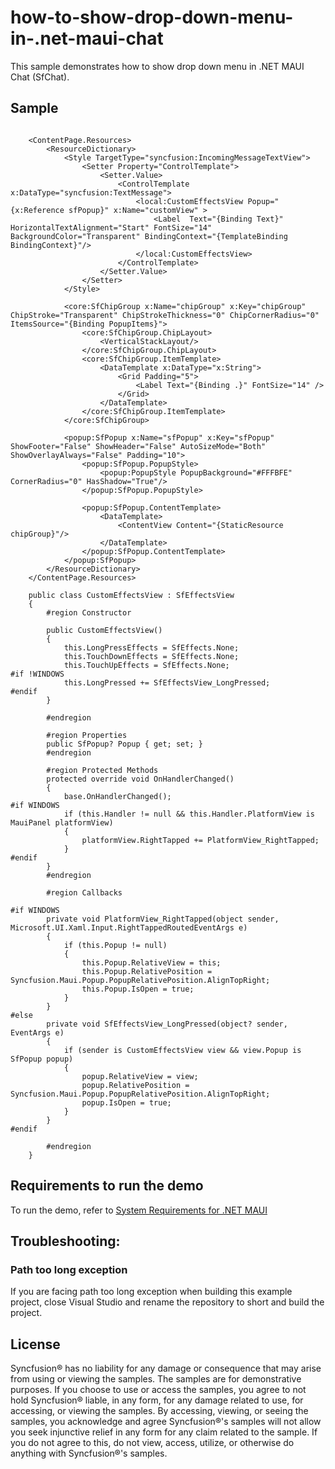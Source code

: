 # how-to-show-drop-down-menu-in-.net-maui-chat

This sample demonstrates how to show drop down menu in .NET MAUI Chat (SfChat).

## Sample

```xaml

    <ContentPage.Resources>  
        <ResourceDictionary>  
            <Style TargetType="syncfusion:IncomingMessageTextView">  
                <Setter Property="ControlTemplate">  
                    <Setter.Value>  
                        <ControlTemplate x:DataType="syncfusion:TextMessage">
                            <local:CustomEffectsView Popup="{x:Reference sfPopup}" x:Name="customView" >
                                <Label  Text="{Binding Text}" HorizontalTextAlignment="Start" FontSize="14" BackgroundColor="Transparent" BindingContext="{TemplateBinding BindingContext}"/>  
                            </local:CustomEffectsView>  
                        </ControlTemplate>  
                    </Setter.Value>  
                </Setter>  
            </Style>  

            <core:SfChipGroup x:Name="chipGroup" x:Key="chipGroup" ChipStroke="Transparent" ChipStrokeThickness="0" ChipCornerRadius="0" ItemsSource="{Binding PopupItems}">  
                <core:SfChipGroup.ChipLayout>  
                    <VerticalStackLayout/>  
                </core:SfChipGroup.ChipLayout>  
                <core:SfChipGroup.ItemTemplate>  
                    <DataTemplate x:DataType="x:String">
                        <Grid Padding="5">  
                            <Label Text="{Binding .}" FontSize="14" />  
                        </Grid>  
                    </DataTemplate>  
                </core:SfChipGroup.ItemTemplate>  
            </core:SfChipGroup>

            <popup:SfPopup x:Name="sfPopup" x:Key="sfPopup" ShowFooter="False" ShowHeader="False" AutoSizeMode="Both" ShowOverlayAlways="False" Padding="10">
                <popup:SfPopup.PopupStyle>
                    <popup:PopupStyle PopupBackground="#FFFBFE"  CornerRadius="0" HasShadow="True"/>
                </popup:SfPopup.PopupStyle>

                <popup:SfPopup.ContentTemplate>
                    <DataTemplate>
                        <ContentView Content="{StaticResource chipGroup}"/>
                    </DataTemplate>
                </popup:SfPopup.ContentTemplate>
            </popup:SfPopup>  
        </ResourceDictionary>  
    </ContentPage.Resources>  

    public class CustomEffectsView : SfEffectsView
    {
        #region Constructor

        public CustomEffectsView()
        {
            this.LongPressEffects = SfEffects.None;
            this.TouchDownEffects = SfEffects.None;
            this.TouchUpEffects = SfEffects.None;
#if !WINDOWS
            this.LongPressed += SfEffectsView_LongPressed;
#endif
        }

        #endregion

        #region Properties
        public SfPopup? Popup { get; set; }
        #endregion

        #region Protected Methods
        protected override void OnHandlerChanged()
        {
            base.OnHandlerChanged();
#if WINDOWS
            if (this.Handler != null && this.Handler.PlatformView is MauiPanel platformView)
            {
                platformView.RightTapped += PlatformView_RightTapped;
            }
#endif
        }
        #endregion

        #region Callbacks

#if WINDOWS
        private void PlatformView_RightTapped(object sender, Microsoft.UI.Xaml.Input.RightTappedRoutedEventArgs e)
        {
            if (this.Popup != null)
            {
                this.Popup.RelativeView = this;
                this.Popup.RelativePosition = Syncfusion.Maui.Popup.PopupRelativePosition.AlignTopRight;
                this.Popup.IsOpen = true;
            }
        }
#else
        private void SfEffectsView_LongPressed(object? sender, EventArgs e)
        {
            if (sender is CustomEffectsView view && view.Popup is SfPopup popup)
            {
                popup.RelativeView = view;
                popup.RelativePosition = Syncfusion.Maui.Popup.PopupRelativePosition.AlignTopRight;
                popup.IsOpen = true;
            }
        }
#endif

        #endregion
    }

```

## Requirements to run the demo

To run the demo, refer to [System Requirements for .NET MAUI](https://help.syncfusion.com/maui/system-requirements)

## Troubleshooting:
### Path too long exception

If you are facing path too long exception when building this example project, close Visual Studio and rename the repository to short and build the project.

## License

Syncfusion® has no liability for any damage or consequence that may arise from using or viewing the samples. The samples are for demonstrative purposes. If you choose to use or access the samples, you agree to not hold Syncfusion® liable, in any form, for any damage related to use, for accessing, or viewing the samples. By accessing, viewing, or seeing the samples, you acknowledge and agree Syncfusion®'s samples will not allow you seek injunctive relief in any form for any claim related to the sample. If you do not agree to this, do not view, access, utilize, or otherwise do anything with Syncfusion®'s samples.